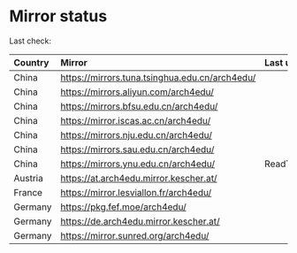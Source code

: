 <script src="./time.js"></script>
# Mirror status
Last check: <script type="text/javascript">localize(1682086584.1973052);</script>

|Country|Mirror|Last update|
|:------|:-----|:----------|
|China|https://mirrors.tuna.tsinghua.edu.cn/arch4edu/|<script type="text/javascript">localize(1682058650);</script>|
|China|https://mirrors.aliyun.com/arch4edu/|<script type="text/javascript">localize(1681972755);</script>|
|China|https://mirrors.bfsu.edu.cn/arch4edu/|<script type="text/javascript">localize(1682058650);</script>|
|China|https://mirror.iscas.ac.cn/arch4edu/|<script type="text/javascript">localize(1682058650);</script>|
|China|https://mirrors.nju.edu.cn/arch4edu/|<script type="text/javascript">localize(1682058650);</script>|
|China|https://mirrors.sau.edu.cn/arch4edu/|<script type="text/javascript">localize(1673850842);</script>|
|China|https://mirrors.ynu.edu.cn/arch4edu/|ReadTimeout|
|Austria|https://at.arch4edu.mirror.kescher.at/|<script type="text/javascript">localize(1682058650);</script>|
|France|https://mirror.lesviallon.fr/arch4edu/|<script type="text/javascript">localize(1682058650);</script>|
|Germany|https://pkg.fef.moe/arch4edu/|<script type="text/javascript">localize(1682058650);</script>|
|Germany|https://de.arch4edu.mirror.kescher.at/|<script type="text/javascript">localize(1682058650);</script>|
|Germany|https://mirror.sunred.org/arch4edu/|<script type="text/javascript">localize(1682058650);</script>|

<script src="./tablefilter/tablefilter.js"></script>
<script src="./table.js"></script>